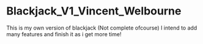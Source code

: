 # Blackjack_V1_Vincent_Welbourne
This is my own version of blackjack (Not complete ofcourse)
I intend to add many features and finish it as i get more time!
